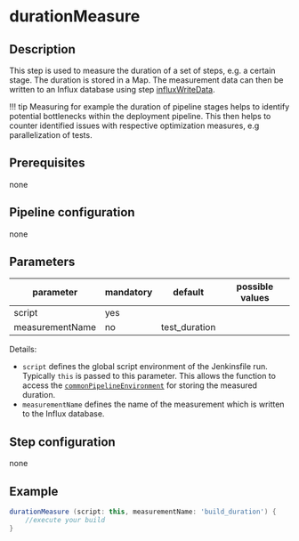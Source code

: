 # durationMeasure

## Description

This step is used to measure the duration of a set of steps, e.g. a certain stage.
The duration is stored in a Map. The measurement data can then be written to an Influx database using step [influxWriteData](influxWriteData.md).

!!! tip
    Measuring for example the duration of pipeline stages helps to identify potential bottlenecks within the deployment pipeline.
    This then helps to counter identified issues with respective optimization measures, e.g parallelization of tests.

## Prerequisites

none

## Pipeline configuration

none

## Parameters

| parameter | mandatory | default | possible values |
| ----------|-----------|---------|-----------------|
| script | yes | |  |
| measurementName | no | test_duration |  |

Details:

* `script` defines the global script environment of the Jenkinsfile run. Typically `this` is passed to this parameter. This allows the function to access the [`commonPipelineEnvironment`](commonPipelineEnvironment.md) for storing the measured duration.
* `measurementName` defines the name of the measurement which is written to the Influx database.

## Step configuration

none

## Example

```groovy
durationMeasure (script: this, measurementName: 'build_duration') {
    //execute your build
}
```
